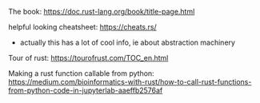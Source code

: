 The book: 
https://doc.rust-lang.org/book/title-page.html

helpful looking cheatsheet:
https://cheats.rs/
- actually this has a lot of cool info, ie about abstraction machinery

Tour of rust:
https://tourofrust.com/TOC_en.html


Making a rust function callable from python:
https://medium.com/bioinformatics-with-rust/how-to-call-rust-functions-from-python-code-in-jupyterlab-aaeffb2576af
